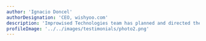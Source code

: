 ```yaml
---
author: 'Ignacio Doncel'
authorDesignation: 'CEO, wishyoo.com'
description: 'Improwised Technologies team has planned and directed the WishYoo platform from its inception until becoming a real global platform. They have always taken care of quality to an extreme, repeatedly running checks on the code and architecture of external vendors to ensure the best and most efficient outcome.'
profileImage: '../../images/testimonials/photo2.png'
---
```

